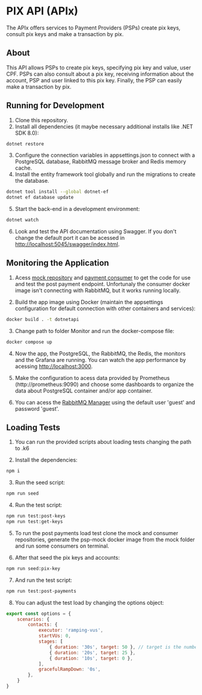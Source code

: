 # PIX API (APIx)

The APIx offers services to Payment Providers (PSPs) create pix keys, consult pix keys and make a transaction by pix.

## About

This API allows PSPs to create pix keys, specifying pix key and value, user CPF. PSPs can also consult about a pix key, receiving information about the account, PSP and user linked to this pix key. Finally, the PSP can  easily make a transaction by pix.

## Running for Development

1. Clone this repository.
2. Install all dependencies (it maybe necessary additional installs like .NET SDK 8.0):

```bash
dotnet restore
```

3. Configure the connection variables in appsettings.json to connect with a PostgreSQL database, RabbitMQ message broker and Redis memory cache.
4. Install the entity framework tool globally and run the migrations to create the database.

```bash
dotnet tool install --global dotnet-ef
dotnet ef database update
```

5. Start the back-end in a development environment:

```bash
dotnet watch
```

6. Look and test the API documentation using Swagger. If you don't change the default port it can be acessed in [http://localhost:5045/swagger/index.html](http://localhost:5045/swagger/index.html).

## Monitoring the Application
1. Acess [mock repository](https://github.com/GDMeira/PSP-Mock) and [payment consumer](https://github.com/GDMeira/PaymentQueueConsumer) to get the code for use and test the post payment endpoint. Unfortunaly the consumer docker image isn't connecting with RabbitMQ, but it works running locally.

2. Build the app image using Docker (maintain the appsettings configuration for default connection with other containers and services):

```bash
docker build . -t dotnetapi
```

3. Change path to folder Monitor and run the docker-compose file:

```bash
docker compose up
```

4. Now the app, the PostgreSQL, the RabbitMQ, the Redis, the monitors and the Grafana are running. You can watch the app performance by acessing [http://localhost:3000](http://localhost:3000).

5. Make the configuration to acess data provided by Prometheus (http://prometheus:9090) and choose some dashboards to organize the data about PostgreSQL container and/or app container.

6. You can acess the [RabbitMQ Manager](http://http://localhost:15672) using the default user 'guest' and password 'guest'.

## Loading Tests

1. You can run the provided scripts about loading tests changing the path to .k6

2. Install the dependencies:

```bash
npm i
```

3. Run the seed script:

```bash
npm run seed
```

4. Run the test script:

```bash
npm run test:post-keys
npm run test:get-keys
```

5. To run the post payments load test clone the mock and consumer repositories, generate the psp-mock docker image from the mock folder and run some consumers on terminal.

6. After that seed the pix keys and accounts:

```bash
npm run seed:pix-key
```

7. And run the test script:

```bash
npm run test:post-payments
```

8. You can adjust the test load by changing the options object:

```javascript
export const options = {
    scenarios: {
        contacts: {
            executor: 'ramping-vus',
            startVUs: 0,
            stages: [
                { duration: '30s', target: 50 }, // target is the number of virtual users (VU)
                { duration: '20s', target: 25 },
                { duration: '10s', target: 0 },
            ],
            gracefulRampDown: '0s',
        },
    }
}
```